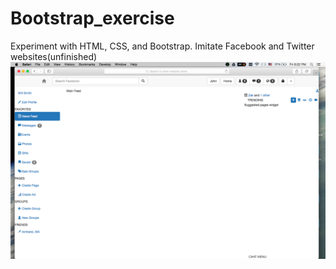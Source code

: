 # Bootstrap_exercise
Experiment with HTML, CSS, and Bootstrap.
Imitate Facebook and Twitter websites(unfinished)
![](/img/fb_unfinish2.png)


